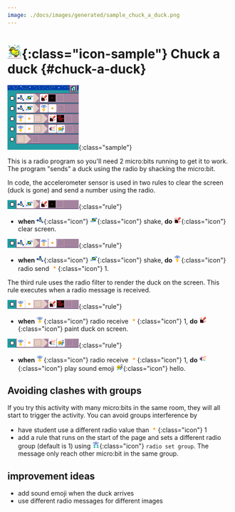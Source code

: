 ```yaml
---
image: ./docs/images/generated/sample_chuck_a_duck.png
---
```


# ![Chuck a duck icon](../images/generated/icon_sample_chuck_a_duck.png){:class="icon-sample"} Chuck a duck {#chuck-a-duck}

![Chuck a duck MicroCode program](../images/generated/sample_chuck_a_duck.png){:class="sample"}

This is a radio program so you'll need 2 micro:bits running to get it to work. The program "sends" a duck using the radio
by shacking the micro:bit.

In code, the accelerometer sensor is used
in two rules to clear the screen (duck is gone)
and send a number using the radio.

![when shake, do clear screen](../images/generated/sample_chuck_a_duck_page_1_rule_1.png){:class="rule"}

-   **when** ![accelerometer](../images/generated/icon_S3.png){:class="icon"} ![shake](../images/generated/icon_F17_shake.png){:class="icon"} shake, **do** ![screen](../images/generated/icon_A5.png){:class="icon"} clear screen.

![when shake, do radio send 1](../images/generated/sample_chuck_a_duck_page_1_rule_2.png){:class="rule"}

-   **when** ![accelerometer](../images/generated/icon_S3.png){:class="icon"} ![shake](../images/generated/icon_F17_shake.png){:class="icon"} shake, **do** ![radio send](../images/generated/icon_A6.png){:class="icon"} radio send ![value 1](../images/generated/icon_M6.png){:class="icon"} 1.

The third rule uses the radio filter to render
the duck on the screen. This rule executes
when a radio message is received.

![when radio receive 1, do show duck](../images/generated/sample_chuck_a_duck_page_1_rule_3.png){:class="rule"}

-   **when** ![radio receive](../images/generated/icon_S7.png){:class="icon"} radio receive ![value 1](../images/generated/icon_M6.png){:class="icon"} 1, **do** ![screen](../images/generated/icon_A5.png){:class="icon"} paint duck on screen.

![when radio receive 1, play hello sound](../images/generated/sample_chuck_a_duck_page_1_rule_4.png){:class="rule"}

-   **when** ![radio receive](../images/generated/icon_S7.png){:class="icon"} radio receive ![value 1](../images/generated/icon_M6.png){:class="icon"} 1, **do** ![speaker](../images/generated/icon_A2.png){:class="icon"} play sound emoji ![emoji giggle](../images/generated/icon_M19hello.png){:class="icon"} hello.

## Avoiding clashes with groups

If you try this activity with many micro:bits in the same room, they will all start
to trigger the activity. You can avoid groups interference by

-   have student use a different radio value than ![value 1](../images/generated/icon_M6.png){:class="icon"} 1
-   add a rule that runs on the start of the page and sets a different radio group (default is 1)
    using ![radio set group](../images/generated/icon_A6A.png){:class="icon"} `radio set group`.
    The message only reach other micro:bit in the same group.

## improvement ideas

-   add sound emoji when the duck arrives
-   use different radio messages for different images
